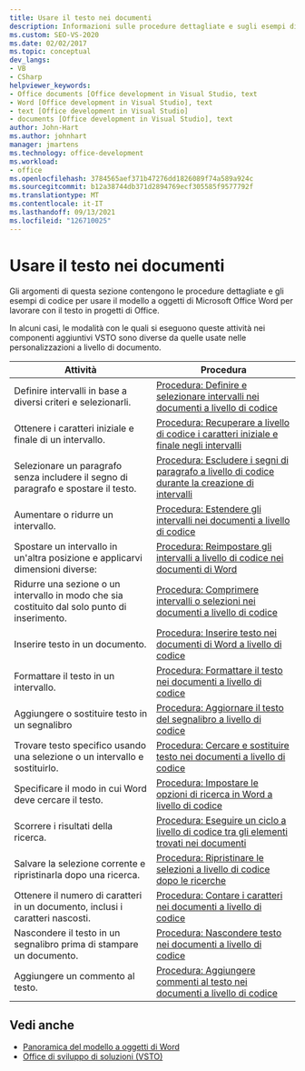 ```yaml
---
title: Usare il testo nei documenti
description: Informazioni sulle procedure dettagliate e sugli esempi di codice per l'uso del modello a oggetti di Microsoft Word usare il testo nei Office progetti.
ms.custom: SEO-VS-2020
ms.date: 02/02/2017
ms.topic: conceptual
dev_langs:
- VB
- CSharp
helpviewer_keywords:
- Office documents [Office development in Visual Studio, text
- Word [Office development in Visual Studio], text
- text [Office development in Visual Studio]
- documents [Office development in Visual Studio], text
author: John-Hart
ms.author: johnhart
manager: jmartens
ms.technology: office-development
ms.workload:
- office
ms.openlocfilehash: 3784565aef371b47276dd1826089f74a589a924c
ms.sourcegitcommit: b12a38744db371d2894769ecf305585f9577792f
ms.translationtype: MT
ms.contentlocale: it-IT
ms.lasthandoff: 09/13/2021
ms.locfileid: "126710025"
---
```

# <a name="work-with-text-in-documents"></a>Usare il testo nei documenti
  Gli argomenti di questa sezione contengono le procedure dettagliate e gli esempi di codice per usare il modello a oggetti di Microsoft Office Word per lavorare con il testo in progetti di Office.

 In alcuni casi, le modalità con le quali si eseguono queste attività nei componenti aggiuntivi VSTO sono diverse da quelle usate nelle personalizzazioni a livello di documento.

|Attività|Procedura|
|----------|---------------|
|Definire intervalli in base a diversi criteri e selezionarli.|[Procedura: Definire e selezionare intervalli nei documenti a livello di codice](../vsto/how-to-programmatically-define-and-select-ranges-in-documents.md)|
|Ottenere i caratteri iniziale e finale di un intervallo.|[Procedura: Recuperare a livello di codice i caratteri iniziale e finale negli intervalli](../vsto/how-to-programmatically-retrieve-start-and-end-characters-in-ranges.md)|
|Selezionare un paragrafo senza includere il segno di paragrafo e spostare il testo.|[Procedura: Escludere i segni di paragrafo a livello di codice durante la creazione di intervalli](../vsto/how-to-programmatically-exclude-paragraph-marks-when-creating-ranges.md)|
|Aumentare o ridurre un intervallo.|[Procedura: Estendere gli intervalli nei documenti a livello di codice](../vsto/how-to-programmatically-extend-ranges-in-documents.md)|
|Spostare un intervallo in un'altra posizione e applicarvi dimensioni diverse:|[Procedura: Reimpostare gli intervalli a livello di codice nei documenti di Word](../vsto/how-to-programmatically-reset-ranges-in-word-documents.md)|
|Ridurre una sezione o un intervallo in modo che sia costituito dal solo punto di inserimento.|[Procedura: Comprimere intervalli o selezioni nei documenti a livello di codice](../vsto/how-to-programmatically-collapse-ranges-or-selections-in-documents.md)|
|Inserire testo in un documento.|[Procedura: Inserire testo nei documenti di Word a livello di codice](../vsto/how-to-programmatically-insert-text-into-word-documents.md)|
|Formattare il testo in un intervallo.|[Procedura: Formattare il testo nei documenti a livello di codice](../vsto/how-to-programmatically-format-text-in-documents.md)|
|Aggiungere o sostituire testo in un segnalibro|[Procedura: Aggiornare il testo del segnalibro a livello di codice](../vsto/how-to-programmatically-update-bookmark-text.md)|
|Trovare testo specifico usando una selezione o un intervallo e sostituirlo.|[Procedura: Cercare e sostituire testo nei documenti a livello di codice](../vsto/how-to-programmatically-search-for-and-replace-text-in-documents.md)|
|Specificare il modo in cui Word deve cercare il testo.|[Procedura: Impostare le opzioni di ricerca in Word a livello di codice](../vsto/how-to-programmatically-set-search-options-in-word.md)|
|Scorrere i risultati della ricerca.|[Procedura: Eseguire un ciclo a livello di codice tra gli elementi trovati nei documenti](../vsto/how-to-programmatically-loop-through-found-items-in-documents.md)|
|Salvare la selezione corrente e ripristinarla dopo una ricerca.|[Procedura: Ripristinare le selezioni a livello di codice dopo le ricerche](../vsto/how-to-programmatically-restore-selections-after-searches.md)|
|Ottenere il numero di caratteri in un documento, inclusi i caratteri nascosti.|[Procedura: Contare i caratteri nei documenti a livello di codice](../vsto/how-to-programmatically-count-characters-in-documents.md)|
|Nascondere il testo in un segnalibro prima di stampare un documento.|[Procedura: Nascondere testo nei documenti a livello di codice](../vsto/how-to-programmatically-hide-text-in-documents.md)|
|Aggiungere un commento al testo.|[Procedura: Aggiungere commenti al testo nei documenti a livello di codice](../vsto/how-to-programmatically-add-comments-to-text-in-documents.md)|

## <a name="see-also"></a>Vedi anche
- [Panoramica del modello a oggetti di Word](../vsto/word-object-model-overview.md)
- [Office di sviluppo di soluzioni &#40;VSTO&#41;](../vsto/office-solutions-development-overview-vsto.md)
